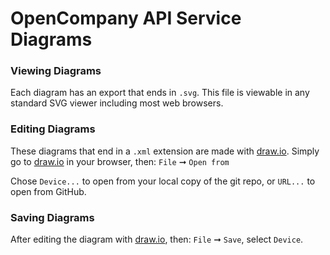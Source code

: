 # OpenCompany API Service Diagrams

### Viewing Diagrams

Each diagram has an export that ends in `.svg`. This file is viewable in any standard SVG viewer including most
web browsers.

### Editing Diagrams

These diagrams that end in a `.xml` extension are made with [draw.io](https://www.draw.io/). Simply go to
[draw.io](https://www.draw.io/) in your browser, then: `File` ➞ `Open from`

Chose `Device...` to open from your local copy of the git repo, or `URL...` to open from GitHub.

### Saving Diagrams

After editing the diagram with [draw.io](https://www.draw.io/), then: `File` ➞ `Save`, select `Device`.